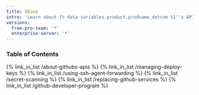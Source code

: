 ```yaml
---
title: Обзор
intro: 'Learn about {% data variables.product.prodname_dotcom %}''s APIs, secure your deployments, and join {% data variables.product.prodname_dotcom %}''s Developer Program.'
versions:
  free-pro-team: '*'
  enterprise-server: '*'
---
```


### Table of Contents

{% link_in_list /about-githubs-apis %}
{% link_in_list /managing-deploy-keys %}
{% link_in_list /using-ssh-agent-forwarding %}
{% link_in_list /secret-scanning %}
{% link_in_list /replacing-github-services %}
{% link_in_list /github-developer-program %}
